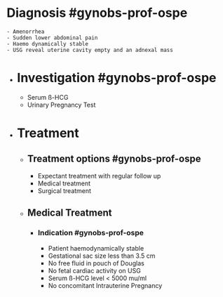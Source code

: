 # Diagnosis #gynobs-prof-ospe
	- Amenorrhea
	- Sudden lower abdominal pain
	- Haemo dynamically stable
	- USG reveal uterine cavity empty and an adnexal mass
- # Investigation #gynobs-prof-ospe
	- Serum ß-HCG
	- Urinary Pregnancy Test
- # Treatment
	- ## Treatment options #gynobs-prof-ospe
		- Expectant treatment with regular follow up
		- Medical treatment
		- Surgical treatment
	- ## Medical Treatment
		- ### Indication #gynobs-prof-ospe
			- Patient haemodynamically stable
			- Gestational sac size less than 3.5 cm
			- No free fluid in pouch of Douglas
			- No fetal cardiac activity on USG
			- Serum ß-HCG level < 5000 mu/ml
			- No concomitant Intrauterine Pregnancy